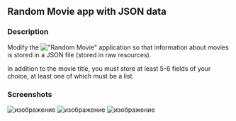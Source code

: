 ## Random Movie app with JSON data

### Description 

Modify the !["Random Movie" application](https://github.com/mrglaster/ISU-HW-MobileDev/tree/main/RandomFilmSelector) so that information about movies is stored in a JSON file (stored in raw resources).

In addition to the movie title, you must store at least 5-6 fields of your choice, at least one of which must be a list.

### Screenshots

![изображение](https://github.com/mrglaster/ISU-HW-MobileDev/assets/50916604/cae043af-6be5-4343-895b-318ae5eb859d)        ![изображение](https://github.com/mrglaster/ISU-HW-MobileDev/assets/50916604/3d89161c-72e0-4eef-884e-752a75ed98df)      ![изображение](https://github.com/mrglaster/ISU-HW-MobileDev/assets/50916604/a895ef99-62f6-458e-b9b3-0604d3824928)
      

